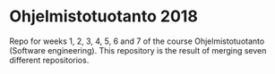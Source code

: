 # Ohjelmistotuotanto 2018

Repo for weeks 1, 2, 3, 4, 5, 6 and 7 of the course Ohjelmistotuotanto (Software engineering).  This repository is the result of merging seven different repositorios.
